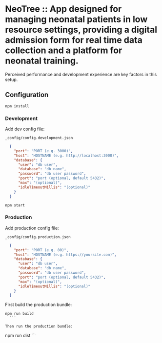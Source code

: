 # NeoTree :: App designed for managing neonatal patients in low resource settings, providing a digital admission form for real time data collection and a platform for neonatal training.

Perceived performance and development experience are key factors in this setup.

## Configuration

  ```
  npm install
  ```

  ### Development

  Add dev config file:
  ```
  _config/config.development.json
  ```

  ```json
    {
      "port": "PORT (e.g. 3000)",
      "host": "HOSTNAME (e.g. http://localhost:3000)",
      "database": {
        "user": "db user",
        "database": "db name",
        "password": "db user password",
        "port": "port (optional, default 5432)",
        "max": "(optional)",
        "idleTimeoutMillis": "(optional)"
      }
    }
  ```

  ```
  npm start
  ```

  ### Production

  Add production config file:
  ```
  _config/config.production.json
  ```

  ```json
    {
      "port": "PORT (e.g. 80)",
      "host": "HOSTNAME (e.g. https://yoursite.com)",
      "database": {
        "user": "db user",
        "database": "db name",
        "password": "db user password",
        "port": "port (optional, default 5432)",
        "max": "(optional)",
        "idleTimeoutMillis": "(optional)"
      }
    }
  ```

  First build the production bundle:
  ```
  npm run build
    ```

  Then run the production bundle:
  ```
  npm run dist
    ```
